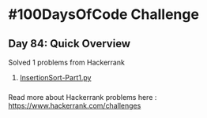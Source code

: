 # #100DaysOfCode Challenge
## Day 84: Quick Overview
Solved 1 problems from Hackerrank  
1. [InsertionSort-Part1.py](https://github.com/divyatejakotteti/100DaysOfCode/blob/master/Day%2084/InsertionSort-Part1.py)
### 
Read more about Hackerrank problems here : https://www.hackerrank.com/challenges
